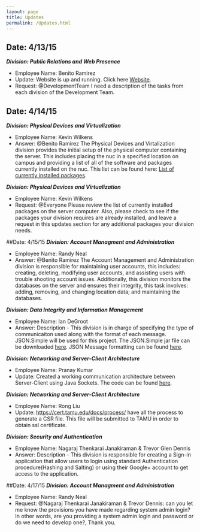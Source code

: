 ```yaml
---
layout: page
title: Updates
permalink: /Updates.html
---
```


## Date: 4/13/15
***Division: Public Relations and Web Presence***    
- Employee Name: Benito Ramirez    
- Update: Website is up and running. Click here [Website](http://coursereps.github.io/ECEN489-Spring2015).    
- Request: @DevelopmentTeam I need a description of the tasks from each division of the Development Team.    

## Date: 4/14/15
***Division: Physical Devices and Virtualization***    
- Employee Name: Kevin Wilkens   
- Answer: @Benito Ramirez The Physical Devices and Virtalization division provides the initial setup of the physical computer containing the server.  This includes placing the nuc in a specified location on campus and providing a list of all of the software and packages currently installed on the nuc.  This list can be found here:  [List of currently installed packages](https://github.com/CourseReps/ECEN489-Spring2015/blob/master/Project3/packages.txt).   

***Division: Physical Devices and Virtualization***    
- Employee Name: Kevin Wilkens   
- Request: @Everyone  Please review the list of currently installed packages on the server computer.  Also, please check to see if the packages your division requires are already installed, and leave a request in this updates section for any additional packages your division needs.   

##Date: 4/15/15
***Division: Account Managment and Administration***
- Employee Name: Randy Neal
- Answer: @Benito Ramirez The Account Management and Administration division is responsible for maintaining user accounts, this includes: creating, deleting, modifying user accounts, and assisting users with trouble shooting account issues. Additionally, this division monitors the databases on the server and ensures their integrity, this task involves: adding, removing, and changing location data; and maintaining the databases.

***Division: Data Integrity and Information Management***    
- Employee Name: Ian DeGroot   
- Answer: Description - This division is in charge of specifying the type of communicaiton used along with the format of each message. JSON.Simple will be used for this project. The JSON.Simple jar file can be downloaded [here](https://code.google.com/p/json-simple/). JSON Message formatting can be found [here](https://github.com/CourseReps/ECEN489-Spring2015/blob/master/Project3/JSONMessages.md).   

***Division: Networking and Server-Client Architecture***    
- Employee Name: Pranay Kumar   
- Update:  Created a working communication architecture between Server-Client using Java Sockets. The code can be found [here](https://github.com/CourseReps/ECEN489-Spring2015/tree/master/Students/epranaykumar/Project3/Network_Module/src).   

***Division: Networking and Server-Client Architecture***    
- Employee Name: Rong Liu   
- Update:  https://cert.tamu.edu/docs/process/ have all the process to generate a CSR file. This file will be submitted to TAMU in order to obtain ssl certificate.  

***Division: Security and Authentication***
- Employee Name: Nagaraj Thenkarai Janakiraman & Trevor Glen Dennis
- Answer: Description - This division is responsible for creating a Sign-in application that allow users to login using standard Authentication procedure(Hashing and Salting) or using their Google+ account to get access to the application.

##Date: 4/17/15
***Division: Account Managment and Administration***
- Employee Name: Randy Neal
- Request: @Nagaraj Thenkarai Janakiraman & Trevor Dennis: can you let me know the provisions you have made regarding system admin login? In other words, are you providing a system admin login and password or do we need to develop one?, Thank you.
